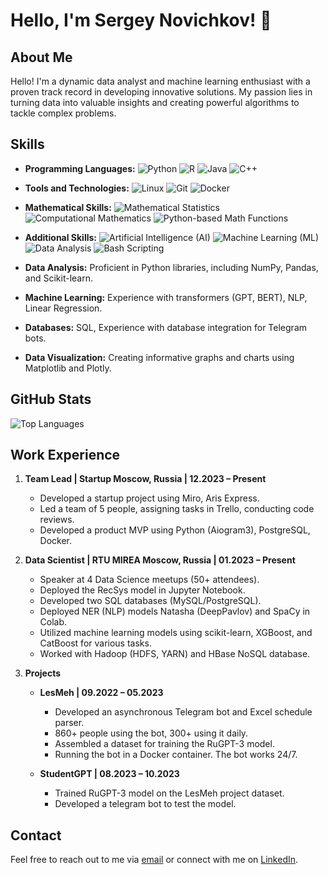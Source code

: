 <!-- Profile Header -->
# Hello, I'm Sergey Novichkov! 👋

## About Me

Hello! I'm a dynamic data analyst and machine learning enthusiast with a proven track record in developing innovative solutions. My passion lies in turning data into valuable insights and creating powerful algorithms to tackle complex problems.

## Skills

- **Programming Languages:** 
  ![Python](https://img.shields.io/badge/Python-Expert-brightgreen) ![R](https://img.shields.io/badge/R-Advanced-blue) ![Java](https://img.shields.io/badge/Java-Proficient-orange) ![C++](https://img.shields.io/badge/C++-Proficient-orange)
  
- **Tools and Technologies:** 
  ![Linux](https://img.shields.io/badge/Linux-Proficient-orange) ![Git](https://img.shields.io/badge/Git-Proficient-orange) ![Docker](https://img.shields.io/badge/Docker-Proficient-orange)

- **Mathematical Skills:** 
  ![Mathematical Statistics](https://img.shields.io/badge/Mathematical%20Statistics-Advanced-blue) ![Computational Mathematics](https://img.shields.io/badge/Computational%20Mathematics-Advanced-blue) ![Python-based Math Functions](https://img.shields.io/badge/Python-based%20Math%20Functions-Expert-brightgreen)

- **Additional Skills:** 
  ![Artificial Intelligence (AI)](https://img.shields.io/badge/Artificial%20Intelligence%20(AI)-Advanced-blue) ![Machine Learning (ML)](https://img.shields.io/badge/Machine%20Learning%20(ML)-Advanced-blue) ![Data Analysis](https://img.shields.io/badge/Data%20Analysis-Proficient-orange) ![Bash Scripting](https://img.shields.io/badge/Bash%20Scripting-Proficient-orange)

- **Data Analysis:** Proficient in Python libraries, including NumPy, Pandas, and Scikit-learn.
- **Machine Learning:** Experience with transformers (GPT, BERT), NLP, Linear Regression.
- **Databases:** SQL, Experience with database integration for Telegram bots.
- **Data Visualization:** Creating informative graphs and charts using Matplotlib and Plotly.

## GitHub Stats

![Top Languages](https://github-readme-stats.vercel.app/api/top-langs/?username=xEnotWhyNotx&layout=compact&langs_count=6)

## Work Experience

1. **Team Lead | Startup Moscow, Russia | 12.2023 – Present**
   - Developed a startup project using Miro, Aris Express.
   - Led a team of 5 people, assigning tasks in Trello, conducting code reviews.
   - Developed a product MVP using Python (Aiogram3), PostgreSQL, Docker.

2. **Data Scientist | RTU MIREA Moscow, Russia | 01.2023 – Present**
   - Speaker at 4 Data Science meetups (50+ attendees).
   - Deployed the RecSys model in Jupyter Notebook.
   - Developed two SQL databases (MySQL/PostgreSQL).
   - Deployed NER (NLP) models Natasha (DeepPavlov) and SpaCy in Colab.
   - Utilized machine learning models using scikit-learn, XGBoost, and CatBoost for various tasks.
   - Worked with Hadoop (HDFS, YARN) and HBase NoSQL database.

3. **Projects**

   - **LesMeh | 09.2022 – 05.2023**
     - Developed an asynchronous Telegram bot and Excel schedule parser.
     - 860+ people using the bot, 300+ using it daily.
     - Assembled a dataset for training the RuGPT-3 model.
     - Running the bot in a Docker container. The bot works 24/7.

   - **StudentGPT | 08.2023 – 10.2023**
     - Trained RuGPT-3 model on the LesMeh project dataset.
     - Developed a telegram bot to test the model.

## Contact

Feel free to reach out to me via [email](novichkovSD@ya.ru) or connect with me on [LinkedIn](https://www.linkedin.com/in/XEnotWhyNotx/).
